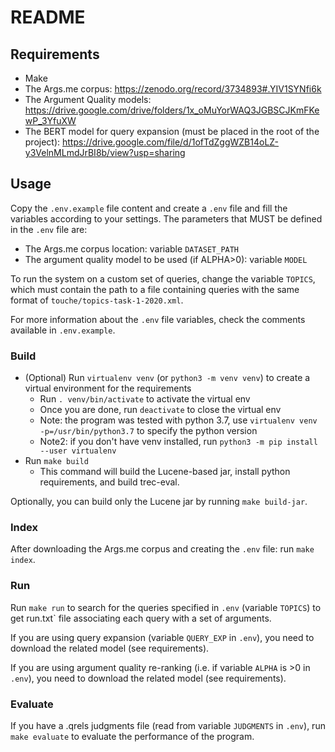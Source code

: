 # README #

## Requirements
- Make
- The Args.me corpus: https://zenodo.org/record/3734893#.YIV1SYNfi6k
- The Argument Quality models: https://drive.google.com/drive/folders/1x_oMuYorWAQ3JGBSCJKmFKewP_3YfuXW
- The BERT model for query expansion (must be placed in the root of the project): https://drive.google.com/file/d/1ofTdZggWZB14oLZ-y3VelnMLmdJrBI8b/view?usp=sharing

## Usage

Copy the `.env.example` file content and create a `.env` file and fill the variables according to your settings.
The parameters that MUST be defined in the `.env` file are:
- The Args.me corpus location: variable `DATASET_PATH`
- The argument quality model to be used (if ALPHA>0): variable `MODEL`

To run the system on a custom set of queries, change the variable `TOPICS`, which must contain the path to a file containing queries with the same format of `touche/topics-task-1-2020.xml`.

For more information about the `.env` file variables, check the comments available in `.env.example`.

### Build
- (Optional) Run `virtualenv venv` (or `python3 -m venv venv`) to create a virtual environment for the requirements 
    - Run `. venv/bin/activate` to activate the virtual env
    - Once you are done, run `deactivate` to close the virtual env
    - Note: the program was tested with python 3.7, use `virtualenv venv -p=/usr/bin/python3.7` to specify the python version
    - Note2: if you don't have venv installed, run `python3 -m pip install --user virtualenv`
- Run `make build`
  - This command will build the Lucene-based jar, install python requirements, and build trec-eval.
  
Optionally, you can build only the Lucene jar by running `make build-jar`.

### Index
After downloading the Args.me corpus and creating the `.env` file: run `make index`.

### Run
Run `make run` to search for the queries specified in `.env` (variable `TOPICS`) to get run.txt` file associating each query with a set of arguments.

If you are using query expansion (variable `QUERY_EXP` in `.env`), you need to download the related model (see requirements).

If you are using argument quality re-ranking (i.e. if variable `ALPHA` is >0 in `.env`), you need to download the related model (see requirements).

### Evaluate
If you have a .qrels judgments file (read from variable `JUDGMENTS` in `.env`), run `make evaluate` to evaluate the performance of the program. 
